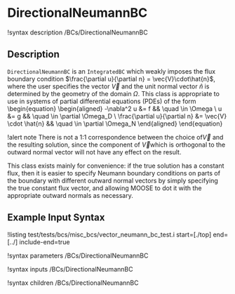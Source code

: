 # DirectionalNeumannBC

!syntax description /BCs/DirectionalNeumannBC

## Description

`DirectionalNeumannBC` is an `IntegratedBC` which weakly imposes the flux boundary condition
$\frac{\partial u}{\partial n} = \vec{V}\cdot\hat{n}$, where the user specifies the vector $\vec{V}$
and the unit normal vector $\hat{n}$ is determined by the geometry of the domain $\Omega$. This class
is appropriate to use in systems of partial differential equations (PDEs) of the form
\begin{equation}
\begin{aligned}
  -\nabla^2 u &= f && \quad \in \Omega \\
  u &= g && \quad \in \partial \Omega_D \\
  \frac{\partial u}{\partial n} &= \vec{V} \cdot \hat{n} && \quad \in \partial \Omega_N
\end{aligned}
\end{equation}

!alert note
There is not a 1:1 correspondence between the choice of$\vec{V}$ and the resulting solution, since
the component of $\vec{V}$which is orthogonal to the outward normal vector will not have any effect
on the result.

This class exists mainly for convenience: if the true solution has a constant flux, then it is easier
to specify Neumann boundary conditions on parts of the boundary with different outward normal vectors
by simply specifying the true constant flux vector, and allowing MOOSE to dot it with the appropriate
outward normals as necessary.

## Example Input Syntax

!listing test/tests/bcs/misc_bcs/vector_neumann_bc_test.i start=[./top] end=[../] include-end=true

!syntax parameters /BCs/DirectionalNeumannBC

!syntax inputs /BCs/DirectionalNeumannBC

!syntax children /BCs/DirectionalNeumannBC

